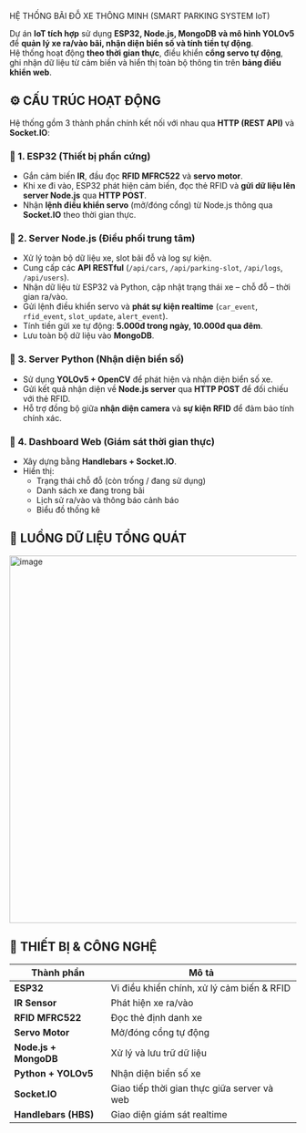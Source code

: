 HỆ THỐNG BÃI ĐỖ XE THÔNG MINH (SMART PARKING SYSTEM IoT)

Dự án **IoT tích hợp** sử dụng **ESP32, Node.js, MongoDB và mô hình YOLOv5** để **quản lý xe ra/vào bãi, nhận diện biển số và tính tiền tự động**.  
Hệ thống hoạt động **theo thời gian thực**, điều khiển **cổng servo tự động**, ghi nhận dữ liệu từ cảm biến và hiển thị toàn bộ thông tin trên **bảng điều khiển web**.

## ⚙️ CẤU TRÚC HOẠT ĐỘNG

Hệ thống gồm 3 thành phần chính kết nối với nhau qua **HTTP (REST API)** và **Socket.IO**:
### 🔹 1. ESP32 (Thiết bị phần cứng)
- Gắn cảm biến **IR**, đầu đọc **RFID MFRC522** và **servo motor**.  
- Khi xe đi vào, ESP32 phát hiện cảm biến, đọc thẻ RFID và **gửi dữ liệu lên server Node.js** qua **HTTP POST**.  
- Nhận **lệnh điều khiển servo** (mở/đóng cổng) từ Node.js thông qua **Socket.IO** theo thời gian thực.
### 🔹 2. Server Node.js (Điều phối trung tâm)
- Xử lý toàn bộ dữ liệu xe, slot bãi đỗ và log sự kiện.  
- Cung cấp các **API RESTful** (`/api/cars`, `/api/parking-slot`, `/api/logs`, `/api/users`).  
- Nhận dữ liệu từ ESP32 và Python, cập nhật trạng thái xe – chỗ đỗ – thời gian ra/vào.  
- Gửi lệnh điều khiển servo và **phát sự kiện realtime** (`car_event`, `rfid_event`, `slot_update`, `alert_event`).  
- Tính tiền gửi xe tự động: **5.000đ trong ngày, 10.000đ qua đêm**.  
- Lưu toàn bộ dữ liệu vào **MongoDB**.
### 🔹 3. Server Python (Nhận diện biển số)
- Sử dụng **YOLOv5 + OpenCV** để phát hiện và nhận diện biển số xe.  
- Gửi kết quả nhận diện về **Node.js server** qua **HTTP POST** để đối chiếu với thẻ RFID.  
- Hỗ trợ đồng bộ giữa **nhận diện camera** và **sự kiện RFID** để đảm bảo tính chính xác.
### 🔹 4. Dashboard Web (Giám sát thời gian thực)
- Xây dựng bằng **Handlebars + Socket.IO**.  
- Hiển thị:
  - Trạng thái chỗ đỗ (còn trống / đang sử dụng)  
  - Danh sách xe đang trong bãi  
  - Lịch sử ra/vào và thông báo cảnh báo  
  - Biểu đồ thống kê
## 🔄 LUỒNG DỮ LIỆU TỔNG QUÁT

<img width="787" height="645" alt="image" src="https://github.com/user-attachments/assets/655782c1-c92d-4841-9198-61518f6cb656" />

## 🧩 THIẾT BỊ & CÔNG NGHỆ 

| Thành phần | Mô tả |
|-------------|--------|
| **ESP32** | Vi điều khiển chính, xử lý cảm biến & RFID |
| **IR Sensor** | Phát hiện xe ra/vào |
| **RFID MFRC522** | Đọc thẻ định danh xe |
| **Servo Motor** | Mở/đóng cổng tự động |
| **Node.js + MongoDB** | Xử lý và lưu trữ dữ liệu |
| **Python + YOLOv5** | Nhận diện biển số xe |
| **Socket.IO** | Giao tiếp thời gian thực giữa server và web |
| **Handlebars (HBS)** | Giao diện giám sát realtime |
